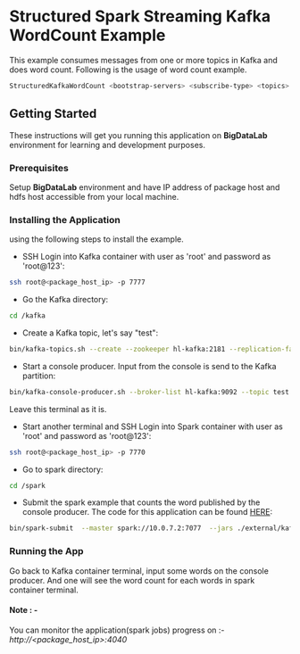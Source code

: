# Structured Spark Streaming Kafka WordCount Example

This example consumes messages from one or more topics in Kafka and does word count. Following is the usage of word count example.

```bash
StructuredKafkaWordCount <bootstrap-servers> <subscribe-type> <topics>
```

## Getting Started

These instructions will get you running this application on **BigDataLab** environment for learning and development purposes.

### Prerequisites

Setup **BigDataLab** environment and have IP address of package host and hdfs host accessible from your local machine.


### Installing the Application

using the following steps to install the example.

* SSH Login into Kafka container with user as 'root' and password as 'root@123':

```bash
ssh root@<package_host_ip> -p 7777
``` 

* Go the Kafka directory:

```bash
cd /kafka
``` 

* Create a Kafka topic, let's say "test":

```bash
bin/kafka-topics.sh --create --zookeeper hl-kafka:2181 --replication-factor 1 --partitions 1 --topic test
```

* Start a console producer. Input from the console is send to the Kafka partition:

```bash
bin/kafka-console-producer.sh --broker-list hl-kafka:9092 --topic test
```
Leave this terminal as it is.

* Start another terminal and SSH Login into Spark container with user as 'root' and password as 'root@123':

```bash
ssh root@<package_host_ip> -p 7770
```

* Go to spark directory:

```bash
cd /spark
```

* Submit the spark example that counts the word published by the console producer. The code for this application can be found [HERE](https://github.com/apache/spark/blob/branch-2.1/examples/src/main/scala/org/apache/spark/examples/sql/streaming/StructuredKafkaWordCount.scala):

```bash
bin/spark-submit  --master spark://10.0.7.2:7077  --jars ./external/kafka-0-10-sql/target/spark-sql-kafka-0-10_2.11-2.1.0.jar  --packages org.apache.spark:spark-streaming-kafka-0-10_2.11:2.1.0  --class org.apache.spark.examples.sql.streaming.StructuredKafkaWordCount   ./examples/target/scala-2.11/jars/spark-examples_2.11-2.1.0.jar   <package_host_ip>:9092 subscribe test
```

### Running the App

Go back to Kafka container terminal, input some words on the console producer. And one will see the word count for each words in spark container terminal.


#### Note : -
You can monitor the application(spark jobs) progress on :- *http://<package_host_ip>:4040*
